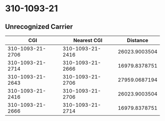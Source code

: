 # 310-1093-21
## Unrecognized Carrier


| CGI | Nearest CGI | Distance |
|-----|-------------|----------|
| 310-1093-21-2706 | 310-1093-21-2416 | 26023.9003504 |
| 310-1093-21-2714 | 310-1093-21-2666 | 16979.8378751 |
| 310-1093-21-2643 | 310-1093-21-2706 | 27959.0687194 |
| 310-1093-21-2416 | 310-1093-21-2706 | 26023.9003504 |
| 310-1093-21-2666 | 310-1093-21-2714 | 16979.8378751 |
